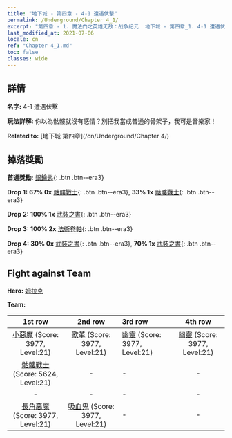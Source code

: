 ```yaml
---
title: "地下城 - 第四章 - 4-1 遭遇伏擊"
permalink: /Underground/Chapter 4_1/
excerpt: "第四章 - 1. 魔法门之英雄无敌：战争纪元  地下城 - 第四章_1. 4-1 遭遇伏擊"
last_modified_at: 2021-07-06
locale: cn
ref: "Chapter 4_1.md"
toc: false
classes: wide
---
```


## 詳情

 **名字:** 4-1 遭遇伏擊

 **玩法詳解:**       你以為骷髏就沒有感情？別把我當成普通的骨架子，我可是音樂家！

 **Related to:** [地下城 第四章](/cn/Underground/Chapter 4/)

## 掉落獎勵

 **首通獎勵:** [銀鑰匙](/cn/Items/con_693/){: .btn .btn--era3}

 **Drop 1:** **67% 0x** [骷髏戰士](/cn/Items/unt_208/){: .btn .btn--era3}, **33% 1x** [骷髏戰士](/cn/Items/unt_208/){: .btn .btn--era3}

 **Drop 2:** **100% 1x** [武裝之書](/cn/Items/mat_25/){: .btn .btn--era3}

 **Drop 3:** **100% 2x** [法術卷軸](/cn/Items/con_694/){: .btn .btn--era3}

 **Drop 4:** **30% 0x** [武裝之書](/cn/Items/mat_18/){: .btn .btn--era3}, **70% 1x** [武裝之書](/cn/Items/mat_18/){: .btn .btn--era3}


## Fight against Team
 **Hero:** [姆拉克](/cn/heroes/Mullich/)

 **Team:**


  | 1st row | 2nd row | 3rd row | 4th row |
  |:----:|:----:|:----|:----:|
  | [小惡魔](/cn/units/Imp/) (Score: 3977, Level:21)  | [歌革](/cn/units/Gog/) (Score: 3977, Level:21)  | [幽靈](/cn/units/Wight/) (Score: 3977, Level:21)  | [幽靈](/cn/units/Wight/) (Score: 3977, Level:21)  |
  | [骷髏戰士](/cn/units/Skeleton/) (Score: 5624, Level:21)  | - | - | - |
  | - | - | - | - |
  | [長角惡魔](/cn/units/Demon/) (Score: 3977, Level:21)  | [吸血鬼](/cn/units/Vampire/) (Score: 3977, Level:21)  | - | - |


